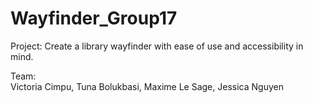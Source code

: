 # Wayfinder_Group17

Project: 
Create a library wayfinder with ease of use and accessibility in mind.

Team:  
Victoria Cimpu, 
Tuna Bolukbasi, 
Maxime Le Sage, 
Jessica Nguyen
